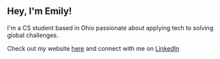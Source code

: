 ## Hey, I'm Emily!


I'm a CS student based in Ohio passionate about applying tech to solving global challenges.

Check out my website [here](https://emily202777.github.io/main-site/) and connect with me on [LinkedIn](https://www.linkedin.com/in/emily-ahmad-26345a309/)
